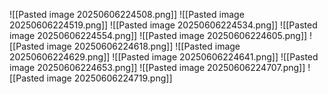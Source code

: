 ![[Pasted image 20250606224508.png]]
![[Pasted image 20250606224519.png]]
![[Pasted image 20250606224534.png]]
![[Pasted image 20250606224554.png]]
![[Pasted image 20250606224605.png]]
![[Pasted image 20250606224618.png]]
![[Pasted image 20250606224629.png]]
![[Pasted image 20250606224641.png]]
![[Pasted image 20250606224653.png]]
![[Pasted image 20250606224707.png]]
![[Pasted image 20250606224719.png]]
